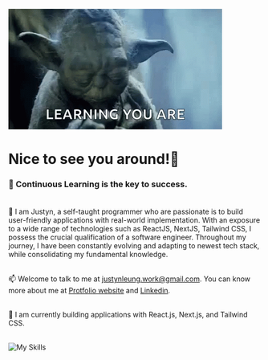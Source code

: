 ![](https://github.com/justynleung/justynleung/blob/main/asset/yoda-star-wars.gif)
# Nice to see you around!👋  <br>
### 🌱 Continuous Learning is the key to success. <br><br>
💬 I am Justyn, a self-taught programmer who are passionate is to build user-friendly applications with real-world implementation. With an exposure to a wide range of technologies such as ReactJS, NextJS, Tailwind CSS, I possess the crucial qualification of a software engineer. Throughout my journey, I have been constantly evolving and adapting to newest tech stack, while consolidating my fundamental knowledge.<br><br>

📫 Welcome to talk to me at justynleung.work@gmail.com. You can know more about me at <a href='https://justynleung.github.io/'>Protfolio website</a> and <a href='www.linkedin.com/in/justynleung'>Linkedin</a>. <br><br>

🔭 I am currently building applications with React.js, Next.js, and Tailwind CSS. <br><br>

![My Skills](https://skills.thijs.gg/icons?i=react,ts,mongodb,nextjs,nodejs,tailwind,js,git,html,css)

<!--
**justynleung/justynleung** is a ✨ _special_ ✨ repository because its `README.md` (this file) appears on your GitHub profile.

Here are some ideas to get you started:

- 🔭 I’m currently working on ...
- 🌱 I’m currently learning ...
- 👯 I’m looking to collaborate on ...
- 🤔 I’m looking for help with ...
- 💬 Ask me about ...
- 📫 How to reach me: ...
- 😄 Pronouns: ...
- ⚡ Fun fact: ...
-->
